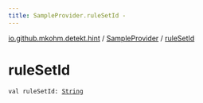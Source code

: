 ```yaml
---
title: SampleProvider.ruleSetId - 
---
```


[io.github.mkohm.detekt.hint](../index.html) / [SampleProvider](index.html) / [ruleSetId](./rule-set-id.html)

# ruleSetId

`val ruleSetId: `[`String`](https://kotlinlang.org/api/latest/jvm/stdlib/kotlin/-string/index.html)
